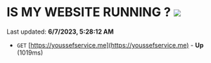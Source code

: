 # IS MY WEBSITE RUNNING ? [![](https://img.shields.io/static/v1?label=Sponsor&message=%E2%9D%A4&logo=GitHub&color=%23fe8e86)](https://github.com/sponsors/<username>)

Last updated: **6/7/2023, 5:28:12 AM**

- `GET` [https://youssefservice.me](https://youssefservice.me) - **Up** (1019ms)
